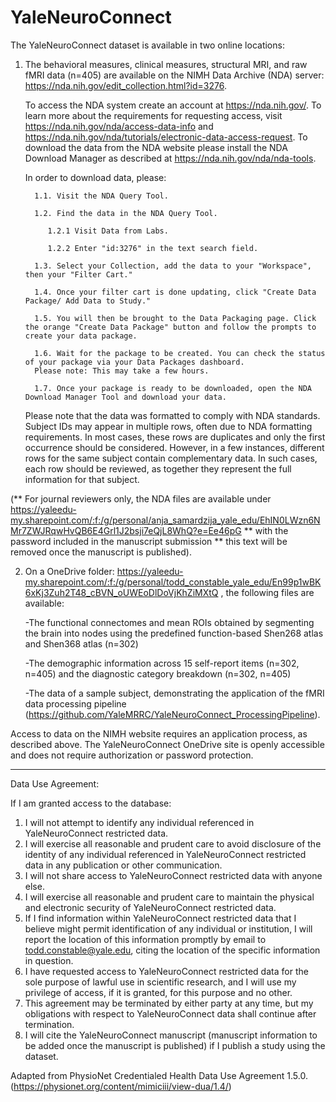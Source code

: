 # YaleNeuroConnect

The YaleNeuroConnect dataset is available in two online locations: 

1) The behavioral measures, clinical measures, structural MRI, and raw fMRI data (n=405) are available on the NIMH Data Archive (NDA) server: https://nda.nih.gov/edit_collection.html?id=3276.

   To access the NDA system create an account at https://nda.nih.gov/. To learn more about the requirements for requesting access, visit https://nda.nih.gov/nda/access-data-info and https://nda.nih.gov/nda/tutorials/electronic-data-access-request. To download the data from the NDA website please install the NDA Download Manager as described at https://nda.nih.gov/nda/nda-tools.

   In order to download data, please:

         1.1. Visit the NDA Query Tool.

         1.2. Find the data in the NDA Query Tool.

            1.2.1 Visit Data from Labs.
   
            1.2.2 Enter "id:3276" in the text search field.
   
         1.3. Select your Collection, add the data to your "Workspace", then your "Filter Cart."

         1.4. Once your filter cart is done updating, click "Create Data Package/ Add Data to Study."

         1.5. You will then be brought to the Data Packaging page. Click the orange "Create Data Package" button and follow the prompts to create your data package.

         1.6. Wait for the package to be created. You can check the status of your package via your Data Packages dashboard.
         Please note: This may take a few hours. 
   
         1.7. Once your package is ready to be downloaded, open the NDA Download Manager Tool and download your data.

   Please note that the data was formatted to comply with NDA standards. Subject IDs may appear in multiple rows, often due to NDA formatting requirements. In most cases, these rows are duplicates and only the first occurrence should be considered. However, in a few instances, different rows for the same subject contain complementary data. In such cases, each row should be reviewed, as together they represent the full information for that subject.

(** For journal reviewers only, the NDA files are available under https://yaleedu-my.sharepoint.com/:f:/g/personal/anja_samardzija_yale_edu/EhIN0LWzn6NMr7ZWJRqwHvQB6E4Grl1J2bsji7eQjL8WhQ?e=Ee46pG ** with the password included in the manuscript submission ** this text will be removed once the manuscript is published). 


2) On a OneDrive folder:
   https://yaleedu-my.sharepoint.com/:f:/g/personal/todd_constable_yale_edu/En99p1wBK6xKj3Zuh2T48_cBVN_oUWEoDlDoVjKhZiMXtQ , the following files are available:
   
      -The functional connectomes and mean ROIs obtained by segmenting the brain into nodes using the predefined function-based Shen268 atlas and Shen368 atlas (n=302)

      -The demographic information across 15 self-report items (n=302, n=405) and the diagnostic category breakdown (n=302, n=405)
   
      -The data of a sample subject, demonstrating the application of the fMRI data processing pipeline (https://github.com/YaleMRRC/YaleNeuroConnect_ProcessingPipeline).










Access to data on the NIMH website requires an application process, as described above. The YaleNeuroConnect OneDrive site is openly accessible and does not require authorization or password protection.



________________________________________________________________________________________________
Data Use Agreement: 

If I am granted access to the database:
1.	I will not attempt to identify any individual referenced in YaleNeuroConnect restricted data.
2.	I will exercise all reasonable and prudent care to avoid disclosure of the identity of any individual referenced in YaleNeuroConnect restricted data in any publication or other communication.
3.	I will not share access to YaleNeuroConnect restricted data with anyone else.
4.	I will exercise all reasonable and prudent care to maintain the physical and electronic security of YaleNeuroConnect restricted data.
5.	If I find information within YaleNeuroConnect restricted data that I believe might permit identification of any individual or institution, I will report the location of this information promptly by email to todd.constable@yale.edu, citing the location of the specific information in question.
6.	I have requested access to YaleNeuroConnect restricted data for the sole purpose of lawful use in scientific research, and I will use my privilege of access, if it is granted, for this purpose and no other.
7.	This agreement may be terminated by either party at any time, but my obligations with respect to YaleNeuroConnect data shall continue after termination. 
8.	I will cite the YaleNeuroConnect manuscript (manuscript information to be added once the manuscript is published) if I publish a study using the dataset. 


Adapted from PhysioNet Credentialed Health Data Use Agreement 1.5.0. (https://physionet.org/content/mimiciii/view-dua/1.4/) 











